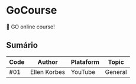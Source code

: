 # GoCourse

:movie_camera: GO online course!


## Sumário

| Code | Author | Plataform |  Topic
|-----|-----| ----- | ----- |
| #01 | Ellen Korbes | YouTube | General
